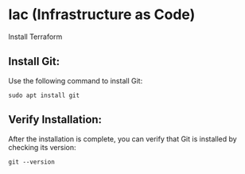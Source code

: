 # Iac (Infrastructure as Code)

Install Terraform 


## Install Git:
Use the following command to install Git:

    sudo apt install git

## Verify Installation:
After the installation is complete, you can verify that Git is installed by checking its version:

    git --version
















